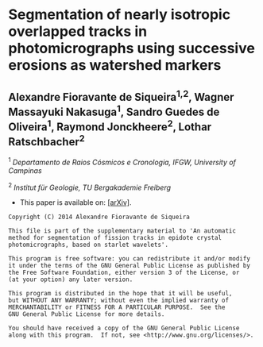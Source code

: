 # Segmentation of nearly isotropic overlapped tracks in photomicrographs using successive erosions as watershed markers

## Alexandre Fioravante de Siqueira<sup>1,2</sup>, Wagner Massayuki Nakasuga<sup>1</sup>, Sandro Guedes de Oliveira<sup>1</sup>, Raymond Jonckheere<sup>2</sup>, Lothar Ratschbacher<sup>2</sup>

<sup>1</sup> _Departamento de Raios Cósmicos e Cronologia, IFGW, University of Campinas_

<sup>2</sup> _Institut für Geologie, TU Bergakademie Freiberg_

* This paper is available on: [[arXiv]](https://arxiv.org/abs/1602.03995).

```
Copyright (C) 2014 Alexandre Fioravante de Siqueira

This file is part of the supplementary material to 'An automatic
method for segmentation of fission tracks in epidote crystal
photomicrographs, based on starlet wavelets'.

This program is free software: you can redistribute it and/or modify
it under the terms of the GNU General Public License as published by
the Free Software Foundation, either version 3 of the License, or
(at your option) any later version.

This program is distributed in the hope that it will be useful,
but WITHOUT ANY WARRANTY; without even the implied warranty of
MERCHANTABILITY or FITNESS FOR A PARTICULAR PURPOSE.  See the
GNU General Public License for more details.

You should have received a copy of the GNU General Public License
along with this program.  If not, see <http://www.gnu.org/licenses/>.
```
